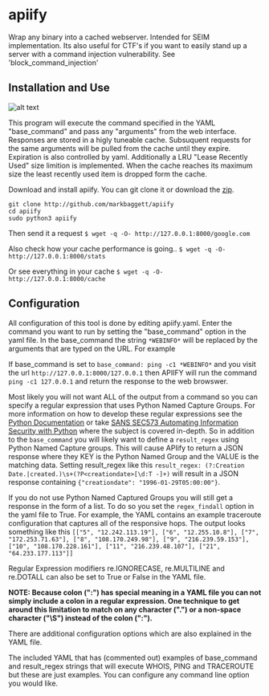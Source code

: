 # apiify
Wrap any binary into a cached webserver.  Intended for SEIM implementation.  Its also useful for CTF's if you want to easily stand up a server with a command injection vulnerability.  See 'block_command_injection'

## Installation and Use

![alt text](./apiify.gif "Installation and use")

This program will execute the command specified in the YAML "base_command" and pass any "arguments" from the web interface.  Responses are stored in a higly tuneable cache.  Subsuquent requests for the same arguments will be pulled from the cache until they expire.  Expiration is also controlled by yaml.  Additionally a LRU "Lease Recently Used" size limition is implemented.  When the cache reaches its maximum size the least recently used item is dropped form the cache.

Download and install apiify. You can git clone it or download the [zip](https://github.com/MarkBaggett/apiify/archive/master.zip).

```
git clone http://github.com/markbaggett/apiify
cd apiify
sudo python3 apiify
```

Then send it a request
`$ wget -q -O- http://127.0.0.1:8000/google.com`

Also check how your cache performance is going..
`$ wget -q -O- http://127.0.0.1:8000/stats`

Or see everything in your cache
`$ wget -q -O- http://127.0.0.1:8000/cache`

## Configuration

All configuration of this tool is done by editing apiify.yaml.  Enter the command you want to run by setting the "base_command" option in the yaml file.  In the base_command the string `*WEBINFO*` will be replaced by the arguments that are typed on the URL.  For example

If base_command is set to `base_command: ping -c1 *WEBINFO*` and you visit the url `http://127.0.0.1:8000/127.0.0.1` then APIIFY will run the command `ping -c1 127.0.0.1` and return the response to the web browswer.

Most likely you will not want ALL of the output from a command so you can specify a regular expression that uses Python Named Capture Groups.  For more information on how to develop these regular expressions see the [Python Documentation](https://docs.python.org/3/howto/regex.html#non-capturing-and-named-groups) or take [SANS SEC573 Automating Information Security with Python](https://www.sans.org/course/automating-information-security-with-python) where the subject is covered in-depth. So in addition to the `base_command` you will likely want to define a `result_regex` using Python Named Capture groups. This will cause APIify to return a JSON response where they KEY is the Python Named Group and the VALUE is the matching data. Setting result_regex like this `result_regex: (?:Creation Date.|created.)\s+(?P<creationdate>[\d:T -]+)` will result in a JSON response containing `{"creationdate": "1996-01-29T05:00:00"}`.

If you do not use Python Named Captured Groups you will still get a response in the form of a list.  To do so you set the `regex_findall` option in the yaml file to True.  For example, the YAML contains an example traceroute configuration that captures all of the responsive hops. The output looks something like this `[["5", "12.242.113.19"], ["6", "12.255.10.8"], ["7", "172.253.71.63"], ["8", "108.170.249.98"], ["9", "216.239.59.153"], ["10", "108.170.228.161"], ["11", "216.239.48.107"], ["21", "64.233.177.113"]]`

Regular Expression modifiers re.IGNORECASE, re.MULTILINE and re.DOTALL can also be set to True or False in the YAML file.

**NOTE: Because colon (":") has special meaning in a YAML file you can not simply include a colon in a regular expression. One technique to get around this limitation to match on any character (".") or a non-space character ("\S") instead of the colon (":").**

There are additional configuration options which are also explained in the YAML file.

The included YAML that has (commented out) examples of base_command and result_regex strings that will execute WHOIS, PING and TRACEROUTE but these are just examples.  You can configure any command line option you would like.



